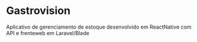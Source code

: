 # Gastrovision

Aplicativo de gerenciamento de estoque desenvolvido em ReactNative com API e frenteweb em Laravel/Blade
